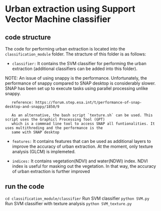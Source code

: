 # Urban extraction using Support Vector Machine classifier

## code structure

The code for performing urban extraction is located into the `classification_module` folder. The stracture of this folder is as follows:

- `classifier:` It contains the SVM classifier for performing the urban extraction (additional classifiers can be added into this folder).

NOTE:  An issue of using snappy is the performance. Unfortunately, the performance of snappy compared to SNAP desktop 
       is considerably slower. SNAP has been set up to execute tasks using parallel processing unlike snappy.

       reference: https://forum.step.esa.int/t/performance-of-snap-desktop-and-snappy/1850/9

       As an alternative, the bash script `texture.sh` can be used. This script uses the Graphicl Processing Tool (GPT)
       which is a commnad line tool to access SNAP all funtionalities. It uses multithreding and the performance is the
       same with SNAP desktop 

- `features:` It contains features that can be used as additional layers to improve the accuracy of urban extraction. At the moment, only texture analysis (GLCM) is implemeted.

- `indices:` It contains vegetation(NDVI) and water(NDWI) index. NDVI index is useful for masking out the vegetation. In that way, the accuracy of urban extraction is further improved


## run the code

`cd classification_module/classifier`
Run SVM classifier
`python SVM.py` 
Run SVM classifier with texture analysis
`python SVM_texture.py`
